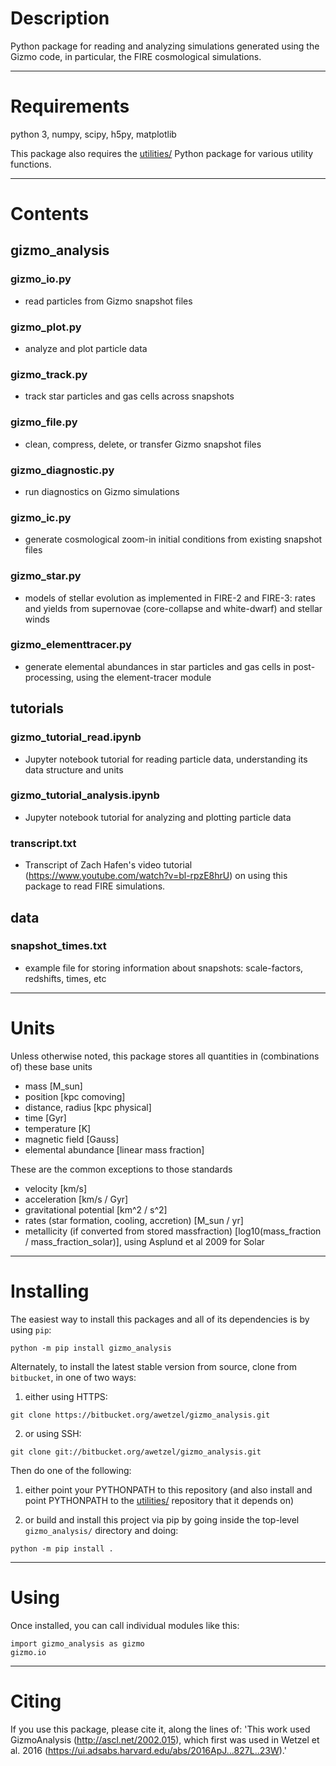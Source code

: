 # Description

Python package for reading and analyzing simulations generated using the Gizmo code, in particular, the FIRE cosmological simulations.


---
# Requirements

python 3, numpy, scipy, h5py, matplotlib

This package also requires the [utilities/](https://bitbucket.org/awetzel/utilities) Python package for various utility functions.


---
# Contents

## gizmo_analysis

### gizmo_io.py
* read particles from Gizmo snapshot files

### gizmo_plot.py
* analyze and plot particle data

### gizmo_track.py
* track star particles and gas cells across snapshots
### gizmo_file.py
* clean, compress, delete, or transfer Gizmo snapshot files

### gizmo_diagnostic.py
* run diagnostics on Gizmo simulations

### gizmo_ic.py
* generate cosmological zoom-in initial conditions from existing snapshot files

### gizmo_star.py
* models of stellar evolution as implemented in FIRE-2 and FIRE-3: rates and yields from supernovae (core-collapse and white-dwarf) and stellar winds

### gizmo_elementtracer.py
* generate elemental abundances in star particles and gas cells in post-processing, using the element-tracer module


## tutorials

### gizmo_tutorial_read.ipynb
* Jupyter notebook tutorial for reading particle data, understanding its data structure and units

### gizmo_tutorial_analysis.ipynb
* Jupyter notebook tutorial for analyzing and plotting particle data

### transcript.txt
* Transcript of Zach Hafen's video tutorial (https://www.youtube.com/watch?v=bl-rpzE8hrU) on using this package to read FIRE simulations.


## data

### snapshot_times.txt
* example file for storing information about snapshots: scale-factors, redshifts, times, etc


---
# Units

Unless otherwise noted, this package stores all quantities in (combinations of) these base units

* mass [M_sun]
* position [kpc comoving]
* distance, radius [kpc physical]
* time [Gyr]
* temperature [K]
* magnetic field [Gauss]
* elemental abundance [linear mass fraction]

These are the common exceptions to those standards

* velocity [km/s]
* acceleration [km/s / Gyr]
* gravitational potential [km^2 / s^2]
* rates (star formation, cooling, accretion) [M_sun / yr]
* metallicity (if converted from stored massfraction) [log10(mass_fraction / mass_fraction_solar)], using Asplund et al 2009 for Solar


---
# Installing

The easiest way to install this packages and all of its dependencies is by using `pip`:

```
python -m pip install gizmo_analysis
```

Alternately, to install the latest stable version from source, clone from `bitbucket`, in one of two ways:

1) either using HTTPS:
```
git clone https://bitbucket.org/awetzel/gizmo_analysis.git
```

2) or using SSH:
```
git clone git://bitbucket.org/awetzel/gizmo_analysis.git
```

Then do one of the following:

1) either point your PYTHONPATH to this repository (and also install and point PYTHONPATH to the [utilities/](https://bitbucket.org/awetzel/utilities) repository that it depends on)

2) or build and install this project via pip by going inside the top-level `gizmo_analysis/` directory and doing:

```
python -m pip install .
```


---
# Using

Once installed, you can call individual modules like this:

```
import gizmo_analysis as gizmo
gizmo.io
```


---
# Citing

If you use this package, please cite it, along the lines of: 'This work used GizmoAnalysis (http://ascl.net/2002.015), which first was used in Wetzel et al. 2016 (https://ui.adsabs.harvard.edu/abs/2016ApJ...827L..23W).'
